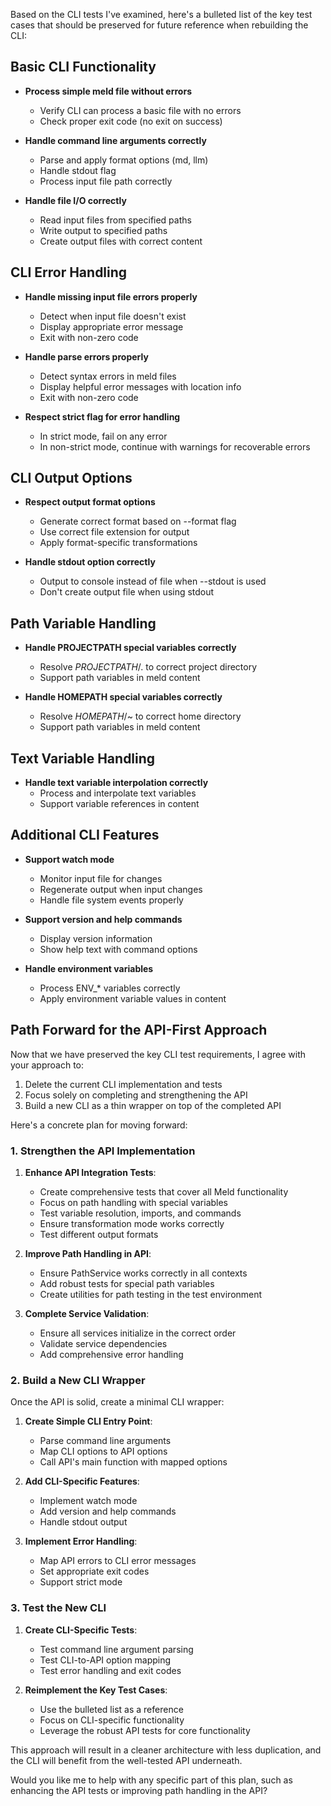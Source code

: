 Based on the CLI tests I've examined, here's a bulleted list of the key test cases that should be preserved for future reference when rebuilding the CLI:

## Basic CLI Functionality
- **Process simple meld file without errors**
  - Verify CLI can process a basic file with no errors
  - Check proper exit code (no exit on success)

- **Handle command line arguments correctly**
  - Parse and apply format options (md, llm)
  - Handle stdout flag
  - Process input file path correctly

- **Handle file I/O correctly**
  - Read input files from specified paths
  - Write output to specified paths
  - Create output files with correct content

## CLI Error Handling
- **Handle missing input file errors properly**
  - Detect when input file doesn't exist
  - Display appropriate error message
  - Exit with non-zero code

- **Handle parse errors properly**
  - Detect syntax errors in meld files
  - Display helpful error messages with location info
  - Exit with non-zero code

- **Respect strict flag for error handling**
  - In strict mode, fail on any error
  - In non-strict mode, continue with warnings for recoverable errors

## CLI Output Options
- **Respect output format options**
  - Generate correct format based on --format flag
  - Use correct file extension for output
  - Apply format-specific transformations

- **Handle stdout option correctly**
  - Output to console instead of file when --stdout is used
  - Don't create output file when using stdout

## Path Variable Handling
- **Handle PROJECTPATH special variables correctly**
  - Resolve $PROJECTPATH/$. to correct project directory
  - Support path variables in meld content

- **Handle HOMEPATH special variables correctly**
  - Resolve $HOMEPATH/$~ to correct home directory
  - Support path variables in meld content

## Text Variable Handling
- **Handle text variable interpolation correctly**
  - Process and interpolate text variables
  - Support variable references in content

## Additional CLI Features
- **Support watch mode**
  - Monitor input file for changes
  - Regenerate output when input changes
  - Handle file system events properly

- **Support version and help commands**
  - Display version information
  - Show help text with command options

- **Handle environment variables**
  - Process ENV_* variables correctly
  - Apply environment variable values in content

## Path Forward for the API-First Approach

Now that we have preserved the key CLI test requirements, I agree with your approach to:

1. Delete the current CLI implementation and tests
2. Focus solely on completing and strengthening the API
3. Build a new CLI as a thin wrapper on top of the completed API

Here's a concrete plan for moving forward:

### 1. Strengthen the API Implementation

1. **Enhance API Integration Tests**:
   - Create comprehensive tests that cover all Meld functionality
   - Focus on path handling with special variables
   - Test variable resolution, imports, and commands
   - Ensure transformation mode works correctly
   - Test different output formats

2. **Improve Path Handling in API**:
   - Ensure PathService works correctly in all contexts
   - Add robust tests for special path variables
   - Create utilities for path testing in the test environment

3. **Complete Service Validation**:
   - Ensure all services initialize in the correct order
   - Validate service dependencies
   - Add comprehensive error handling

### 2. Build a New CLI Wrapper

Once the API is solid, create a minimal CLI wrapper:

1. **Create Simple CLI Entry Point**:
   - Parse command line arguments
   - Map CLI options to API options
   - Call API's main function with mapped options

2. **Add CLI-Specific Features**:
   - Implement watch mode
   - Add version and help commands
   - Handle stdout output

3. **Implement Error Handling**:
   - Map API errors to CLI error messages
   - Set appropriate exit codes
   - Support strict mode

### 3. Test the New CLI

1. **Create CLI-Specific Tests**:
   - Test command line argument parsing
   - Test CLI-to-API option mapping
   - Test error handling and exit codes

2. **Reimplement the Key Test Cases**:
   - Use the bulleted list as a reference
   - Focus on CLI-specific functionality
   - Leverage the robust API tests for core functionality

This approach will result in a cleaner architecture with less duplication, and the CLI will benefit from the well-tested API underneath.

Would you like me to help with any specific part of this plan, such as enhancing the API tests or improving path handling in the API?
